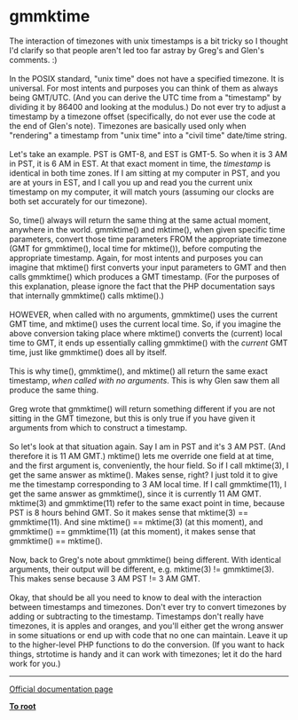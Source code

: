 # gmmktime



The interaction of timezones with unix timestamps is a bit tricky so I thought I&apos;d clarify so that people aren&apos;t led too far astray by Greg&apos;s and Glen&apos;s comments. :)<br><br>In the POSIX standard, "unix time" does not have a specified timezone.  It is universal.  For most intents and purposes you can think of them as always being GMT/UTC.  (And you can derive the UTC time from a "timestamp" by dividing it by 86400 and looking at the modulus.)  Do not ever try to adjust a timestamp by a timezone offset (specifically, do not ever use the code at the end of Glen&apos;s note).  Timezones are basically used only when "rendering" a timestamp from "unix time" into a "civil time" date/time string.<br><br>Let&apos;s take an example.  PST is GMT-8, and EST is GMT-5.  So when it is 3 AM in PST, it is 6 AM in EST.  At that exact moment in time, the _timestamp_ is identical in both time zones.  If I am sitting at my computer in PST, and you are at yours in EST, and I call you up and read you the current unix timestamp on my computer, it will match yours (assuming our clocks are both set accurately for our timezone).<br><br>So, time() always will return the same thing at the same actual moment, anywhere in the world.  gmmktime() and mktime(), when given specific time parameters, convert those time parameters FROM the appropriate timezone (GMT for gmmktime(), local time for mktime()), before computing the appropriate timestamp.  Again, for most intents and purposes you can imagine that mktime() first converts your input parameters to GMT and then calls gmmktime() which produces a GMT timestamp.  (For the purposes of this explanation, please ignore the fact that the PHP documentation says that internally gmmktime() calls mktime().)<br><br>HOWEVER, when called with no arguments, gmmktime() uses the current GMT time, and mktime() uses the current local time.  So, if you imagine the above conversion taking place where mktime() converts the (current) local time to GMT, it ends up essentially calling gmmktime() with the _current_ GMT time, just like gmmktime() does all by itself.<br><br>This is why time(), gmmktime(), and mktime() all return the same exact timestamp, _when called with no arguments_.  This is why Glen saw them all produce the same thing.<br><br>Greg wrote that gmmktime() will return something different if you are not sitting in the GMT timezone, but this is only true if you have given it arguments from which to construct a timestamp.<br><br>So let&apos;s look at that situation again.  Say I am in PST and it&apos;s 3 AM PST.  (And therefore it is 11 AM GMT.)  mktime() lets me override one field at at time, and the first argument is, conveniently, the hour field.  So if I call mktime(3), I get the same answer as mktime().  Makes sense, right?  I just told it to give me the timestamp corresponding to 3 AM local time.  If I call gmmktime(11), I get the same answer as gmmktime(), since it is currently 11 AM GMT.  mktime(3) and gmmktime(11) refer to the same exact point in time, because PST is 8 hours behind GMT.  So it makes sense that mktime(3) == gmmktime(11).  And sine mktime() == mktime(3) (at this moment), and gmmktime() == gmmktime(11) (at this moment), it makes sense that gmmktime() == mktime().<br><br>Now, back to Greg&apos;s note about gmmktime() being different.  With identical arguments, their output will be different, e.g. mktime(3) != gmmktime(3).  This makes sense because 3 AM PST != 3 AM GMT.<br><br>Okay, that should be all you need to know to deal with the interaction between timestamps and timezones.  Don&apos;t ever try to convert timezones by adding or subtracting to the timestamp.  Timestamps don&apos;t really have timezones, it is apples and oranges, and you&apos;ll either get the wrong answer in some situations or end up with code that no one can maintain.  Leave it up to the higher-level PHP functions to do the conversion.  (If you want to hack things, strtotime is handy and it can work with timezones; let it do the hard work for you.)  

---

[Official documentation page](https://www.php.net/manual/en/function.gmmktime.php)

**[To root](/README.md)**